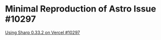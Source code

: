 # Minimal Reproduction of Astro Issue #10297

[Using Sharp 0.33.2 on Vercel #10297](https://github.com/withastro/astro/issues/10297)
